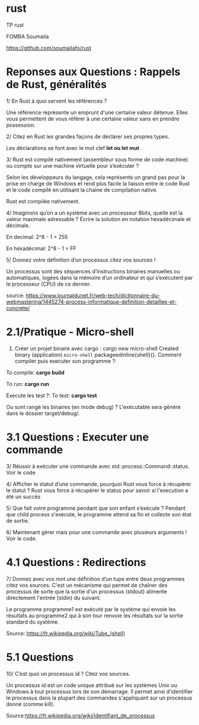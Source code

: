 # rust
TP rust

FOMBA Soumaila

https://github.com/soumailafo/rust



# Reponses aux Questions : Rappels de Rust, généralités

1/ En Rust à quoi servent les références ?

Une référence représente un emprunt d'une certaine valeur détenue.
Elles vous permettent de vous référer à une certaine valeur sans en prendre possession.

2/ Citez en Rust les grandes façons de déclarer ses propres types.

Les déclarations se font avec le mot clef **let ou let mut**

3/ Rust est compilé nativement (assembleur sous forme de code machine) ou compte sur une machine virtuelle pour s’exécuter ?

Selon les développeurs du langage, cela représente un grand pas pour la prise en charge de Windows
et rend plus facile la liaison entre le code Rust et le code compilé en utilisant la chaine de compilation native.

Rust est compilée nativement.

4/ Imaginons qu’on a un système avec un processeur 8bits, quelle est la valeur maximale adressable ? Écrire la solution en notation hexadécimale et décimale.

En decimal:     2^8 - 1 = 255

En héxadécimal:     2^8 - 1 = FF

5/ Donnez votre définition d’un processus citez vos sources !

Un processus sont des séquences d’instructions binaires manuelles ou automatiques, logées dans la mémoire d’un ordinateur et qui s’exécutent par le processeur (CPU) de ce dernier.

source: https://www.journaldunet.fr/web-tech/dictionnaire-du-webmastering/1445274-process-informatique-definition-detaillee-et-concrete/


# 2.1/Pratique - Micro-shell

1. Créer un projet binaire avec cargo :
    cargo new micro-shell
        Created binary (application) `micro-shell` packageedinline{shell}{}.
Comment compiler puis executer son programme ?: 

To compile: **cargo build**

To run: **cargo run**

Execute les test ?:
To test: **cargo test**

Ou sont rangé les binaires (en mode debug) ?
L'exécutable sera généré dans le dossier target/debug/.


# 3.1 Questions : Executer une commande

3/ Réussir à exécuter une commande avec std::process::Command::status.
Voir le code

4/ Afficher le statut d’une commande, pourquoi Rust vous force à récupérer le statut ? 
Rust vous force à récupérer le status pour savoir si l'execution a été un succès

5/ Que fait votre programme pendant que son enfant s’exécute ?
Pendant que child process s'execute, le programme attend sa fin et collecte son état de sortie.

6/ Maintenant gérer mais pour une commande avec plusieurs arguments !
Voir le code.

# 4.1 Questions : Redirections

7/ Donnez avec vos mot une définition d’un tupe entre deux programmes citez vos sources.
C'est un mécanisme qui permet de chaîner des processus de sorte que la sortie d'un processus (stdout) alimente directement l'entrée (stdin) du suivant.

Le programme programme1 est exécuté par le système qui envoie les résultats au programme2 qui à son tour renvoie les résultats sur la sortie standard du système.

Source: https://fr.wikipedia.org/wiki/Tube_(shell)

# 5.1 Questions

10/ C’est quoi un processus id ? Citez vos sources.

Un processus id est un code unique attribué sur les systèmes Unix ou Windows à tout processus lors de son démarrage. 
Il permet ainsi d'identifier le processus dans la plupart des commandes s'appliquant sur un processus donné (comme kill).

Source:https://fr.wikipedia.org/wiki/Identifiant_de_processus

